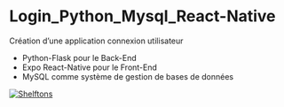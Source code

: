 # Login_Python_Mysql_React-Native
Création d’une application connexion utilisateur
  - Python-Flask pour le Back-End
  - Expo React-Native pour le Front-End
  - MySQL comme système de gestion de bases de données 
  
<a href="https://imgbb.com/"><img src="https://i.ibb.co/qsm2PXQ/Shelftons.gif" alt="Shelftons" border="0"></a>
